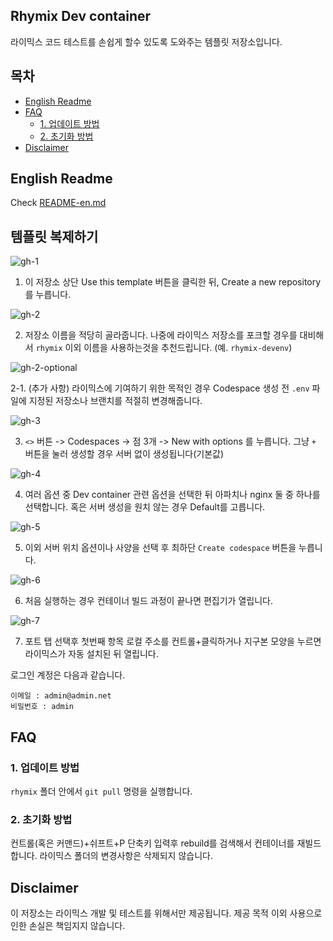 ## Rhymix Dev container
라이믹스 코드 테스트를 손쉽게 할수 있도록 도와주는 템플릿 저장소입니다.

## 목차

* [English Readme](#english-readme)
* [FAQ](#faq)
   * [1. 업데이트 방법](#1-업데이트-방법)
   * [2. 초기화 방법](#2-초기화-방법)
* [Disclaimer](#disclaimer)

<!-- Created by https://github.com/ekalinin/github-markdown-toc -->

## English Readme
Check [README-en.md](./README-en.md)

## 템플릿 복제하기
![gh-1](https://user-images.githubusercontent.com/18280396/208420078-de696e55-08c2-41d0-bb59-3368ad913037.png)

1. 이 저장소 상단 Use this template 버튼을 클릭한 뒤, Create a new repository를 누릅니다.

![gh-2](https://user-images.githubusercontent.com/18280396/208420274-87379910-b7a4-4ae5-9b0e-ca034e4f4b78.png)

2. 저장소 이름을 적당히 골라줍니다. 나중에 라이믹스 저장소를 포크할 경우를 대비해서 `rhymix` 이외 이름을 사용하는것을 추천드립니다. (예. `rhymix-devenv`)

![gh-2-optional](https://user-images.githubusercontent.com/18280396/208420462-e9736f0f-2ee2-47ab-b39d-acea9e78dcd5.png)

2-1. (추가 사항) 라이믹스에 기여하기 위한 목적인 경우 Codespace 생성 전 `.env` 파일에 지정된 저장소나 브랜치를 적절히 변경해줍니다.

![gh-3](https://user-images.githubusercontent.com/18280396/208420446-bc1511fb-46b8-45d7-a9f1-2783d8eeefb7.png)

3. `<>` 버튼 -> Codespaces -> 점 3개 -> New with options 를 누릅니다. 그냥 `+` 버튼을 눌러 생성할 경우 서버 없이 생성됩니다(기본값)

![gh-4](https://user-images.githubusercontent.com/18280396/208420856-4be8d717-a368-4b77-b3cf-413ca75b99af.png)

4. 여러 옵션 중 Dev container 관련 옵션을 선택한 뒤 아파치나 nginx 둘 중 하나를 선택합니다. 혹은 서버 생성을 원치 않는 경우 Default를 고릅니다.

![gh-5](https://user-images.githubusercontent.com/18280396/208421015-8a195b83-0fb0-4338-a75d-e7f7ef957b8f.png)

5. 이외 서버 위치 옵션이나 사양을 선택 후 최하단 `Create codespace` 버튼을 누릅니다.

![gh-6](https://user-images.githubusercontent.com/18280396/208421110-c2002cbe-5989-413f-8dff-c120673f18e2.png)

6. 처음 실행하는 경우 컨테이너 빌드 과정이 끝나면 편집기가 열립니다.

![gh-7](https://user-images.githubusercontent.com/18280396/208421748-fc44dddf-2239-4fe9-8bd9-d24dc3a55d43.png)

7. 포트 탭 선택후 첫번째 항목 로컬 주소를 컨트롤+클릭하거나 지구본 모양을 누르면 라이믹스가 자동 설치된 뒤 열립니다.

로그인 계정은 다음과 같습니다.

```
이메일 : admin@admin.net
비밀번호 : admin
```

## FAQ
### 1. 업데이트 방법
`rhymix` 폴더 안에서 `git pull` 명령을 실행합니다.

### 2. 초기화 방법
컨트롤(혹은 커맨드)+쉬프트+P 단축키 입력후 rebuild를 검색해서 컨테이너를 재빌드합니다. 라이믹스 폴더의 변경사항은 삭제되지 않습니다.

## Disclaimer
이 저장소는 라이믹스 개발 및 테스트를 위해서만 제공됩니다. 제공 목적 이외 사용으로 인한 손실은 책임지지 않습니다.
